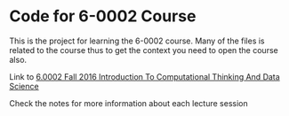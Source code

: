 # Code for 6-0002 Course

This is the project for learning the 6-0002 course. Many of the files is related to the course thus to get the context you need to open the course also.

Link to [6.0002 Fall 2016 Introduction To Computational Thinking And Data Science](https://ocw.mit.edu/courses/6-0002-introduction-to-computational-thinking-and-data-science-fall-2016/)

Check the notes for more information about each lecture session